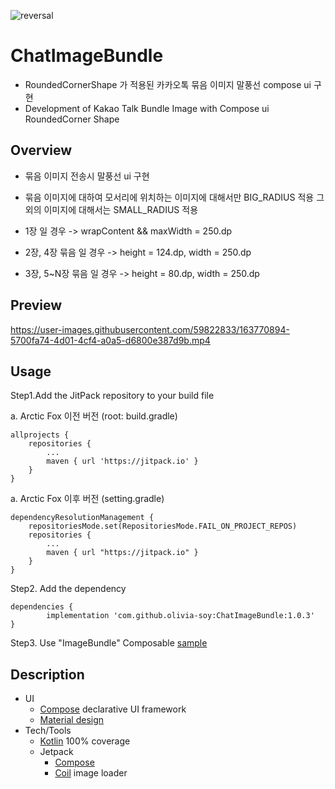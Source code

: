 ![reversal](https://capsule-render.vercel.app/api?type=slice&reversal=false&color=gradient)


# ChatImageBundle

- RoundedCornerShape 가 적용된 카카오톡 묶음 이미지 말풍선 compose ui 구현
- Development of Kakao Talk Bundle Image with Compose ui RoundedCorner Shape

## Overview

- 묶음 이미지 전송시 말풍선 ui 구현
- 묶음 이미지에 대하여 모서리에 위치하는 이미지에 대해서만 BIG_RADIUS 적용 그 외의 이미지에 대해서는 SMALL_RADIUS 적용 

- 1장 일 경우 -> wrapContent && maxWidth = 250.dp
- 2장, 4장 묶음 일 경우 -> height = 124.dp, width = 250.dp  
- 3장, 5~N장 묶음 일 경우 -> height = 80.dp, width = 250.dp 

## Preview

https://user-images.githubusercontent.com/59822833/163770894-5700fa74-4d01-4cf4-a0a5-d6800e387d9b.mp4

## Usage

Step1.Add the JitPack repository to your build file

a. Arctic Fox 이전 버전 (root: build.gradle)

	allprojects {
		repositories {
			...
			maven { url 'https://jitpack.io' }
		}
	}
   
a. Arctic Fox 이후 버전  (setting.gradle)  
   
   	dependencyResolutionManagement { 
		repositoriesMode.set(RepositoriesMode.FAIL_ON_PROJECT_REPOS)
		repositories { 
			...
			maven { url "https://jitpack.io" }
		} 
	}

	
Step2. Add the dependency   

	dependencies {
	        implementation 'com.github.olivia-soy:ChatImageBundle:1.0.3'
	}
  
Step3. Use "ImageBundle" Composable [sample](sample/src/main/java/com/olivia/imagechatbubbleapp/MainActivity.kt)

## Description

- UI
  - [Compose](https://developer.android.com/jetpack/compose) declarative UI framework
  - [Material design](https://material.io/design)
- Tech/Tools
  - [Kotlin](https://kotlinlang.org/) 100% coverage
  - Jetpack
    - [Compose](https://developer.android.com/jetpack/compose)
    - [Coil](https://coil-kt.github.io/coil/compose/) image loader
